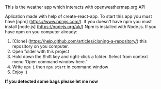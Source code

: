 This is the weather app which interacts with openweathermap.org API

Aplication made with help of create-react-app. 
To start this app you must have [npm] (https://www.npmjs.com/). If you doesn't have npm you must install [node.js] (https://nodejs.org/uk/).Npm is installed with Node.js.
If you have npm on you computer already: 
1. [Clone] (https://help.github.com/articles/cloning-a-repository/) this repository on you computer.
2. Open folder with this project
3. Hold down the Shift key and right-click a folder. Select from context menu ‘Open command window here.”
4. Write `npm i`  then `npm start` in command window
5. Enjoy :)

**If you detected some bags please let me now**
